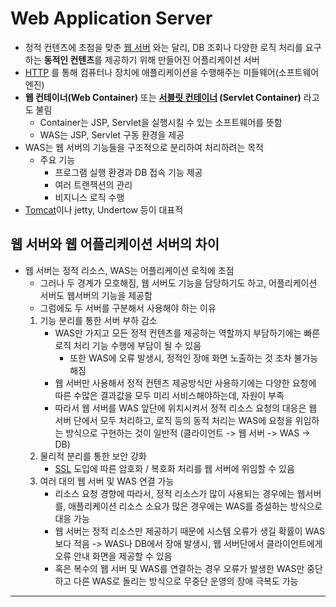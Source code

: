 # Web Application Server

- 정적 컨텐츠에 초첨을 맞춘 [웹 서버](Web%20Server.md) 와는 달리, DB 조회나 다양한 로직 처리를 요구하는 **동적인 컨텐츠**를 제공하기 위해 만들어진 어플리케이션 서버
- [HTTP](HTTP.md) 를 통해 컴퓨터나 장치에 애플리케이션을 수행해주는 미들웨어(소프트웨어 엔진)
- **웹 컨테이너(Web Container)** 또는 **[서블릿 컨테이너](../../미완성%20문서/서블릿.md) (Servlet Container)** 라고도 불림
	- Container는 JSP, Servlet을 실행시킬 수 있는 소프트웨어를 뜻함
	- WAS는 JSP, Servlet 구동 환경을 제공
- WAS는 웹 서버의 기능들을 구조적으로 분리하여 처리하려는 목적
	- 주요 기능
		- 프로그램 실행 환경과 DB 접속 기능 제공
		- 여러 트랜잭션의 관리
		- 비지니스 로직 수행
- [Tomcat](../../미완성%20문서/Tomcat.md)이나 jetty, Undertow 등이 대표적

## 웹 서버와 웹 어플리케이션 서버의 차이

- 웹 서버는 정적 리소스, WAS는 어플리케이션 로직에 초점
	- 그러나 두 경계가 모호해짐, 웹 서버도 기능을 담당하기도 하고, 어플리케이션 서버도 웹서버의 기능을 제공함
	- 그럼에도 두 서버를 구분해서 사용해야 하는 이유
	1. 기능 분리를 통한 서버 부하 감소
		- WAS만 가지고 모든 정적 컨텐츠를 제공하는 역할까지 부담하기에는 빠른 로직 처리 기능 수행에 부담이 될 수 있음
			- 또한 WAS에 오류 발생시, 정적인 장애 화면 노출하는 것 조차 불가능해짐 
		- 웹 서버만 사용해서 정적 컨텐츠 제공방식만 사용하기에는 다양한 요청에 따른 수많은 결과값을 모두 미리 서비스해야하는데, 자원이 부족
		- 따라서 웹 서버를 WAS 앞단에 위치시켜서 정적 리소스 요청의 대응은 웹 서버 단에서 모두 처리하고, 로직 등의 동적 처리는 WAS에 요청을 위임하는 방식으로 구현하는 것이 일반적 (클라이언트 -> 웹 서버 -> WAS -> DB)
	2. 물리적 분리를 통한 보안 강화
		- [SSL](../../미완성%20문서/SSL.md) 도입에 따른 암호화 / 복호화 처리를 웹 서버에 위임할 수 있음
	3. 여러 대의 웹 서버 및 WAS 연결 가능
		- 리소스 요청 경향에 따라서, 정적 리소스가 많이 사용되는 경우에는 웹서버를, 애플리케이션 리소스 소요가 많은 경우에는 WAS를 증설하는 방식으로 대응 가능
		 - 웹 서버는 정적 리소스만 제공하기 때문에 시스템 오류가 생길 확률이 WAS보다 적음 -> WAS나 DB에서 장애 발생시, 웹 서버단에서 클라이언트에게 오류 안내 화면을 제공할 수 있음
		 - 혹은 복수의 웹 서버 및 WAS를 연결하는 경우 오류가 발생한 WAS만 중단하고 다른 WAS로 돌리는 방식으로 무중단 운영의 장애 극복도 가능





---
